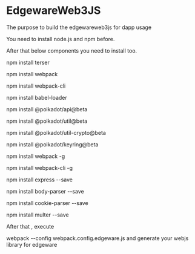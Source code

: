 # EdgewareWeb3JS

The purpose to build the edgewareweb3js for dapp usage

You need to install node.js and npm before.

After that below components you need to install too.


npm install terser

npm install webpack

npm install webpack-cli

npm install babel-loader

npm install @polkadot/api@beta

npm install @polkadot/util@beta

npm install @polkadot/util-crypto@beta

npm install @polkadot/keyring@beta

npm install webpack -g

npm install webpack-cli -g

npm install express --save 

npm install body-parser --save

npm install cookie-parser --save

npm install multer --save


After that , execute 



webpack --config webpack.config.edgeware.js and generate your webjs library for edgeware



